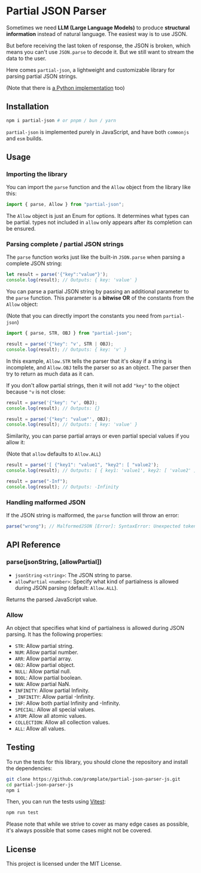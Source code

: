 # Partial JSON Parser

Sometimes we need **LLM (Large Language Models)** to produce **structural information** instead of natural language. The easiest way is to use JSON.

But before receiving the last token of response, the JSON is broken, which means you can't use `JSON.parse` to decode it. But we still want to stream the data to the user.

Here comes `partial-json`, a lightweight and customizable library for parsing partial JSON strings.

(Note that there is [a Python implementation](https://github.com/promplate/partial-json-parser) too)

## Installation

```sh
npm i partial-json # or pnpm / bun / yarn
```

`partial-json` is implemented purely in JavaScript, and have both `commonjs` and `esm` builds.

## Usage

### Importing the library

You can import the `parse` function and the `Allow` object from the library like this:

```js
import { parse, Allow } from "partial-json";
```

The `Allow` object is just an Enum for options. It determines what types can be partial. types not included in `allow` only appears after its completion can be ensured.

### Parsing complete / partial JSON strings

The `parse` function works just like the built-in `JSON.parse` when parsing a complete JSON string:

```js
let result = parse('{"key":"value"}');
console.log(result); // Outputs: { key: 'value' }
```

You can parse a partial JSON string by passing an additional parameter to the `parse` function. This parameter is a **bitwise OR** of the constants from the `Allow` object:

(Note that you can directly import the constants you need from `partial-json`)

```js
import { parse, STR, OBJ } from "partial-json";

result = parse('{"key": "v', STR | OBJ);
console.log(result); // Outputs: { key: 'v' }
```

In this example, `Allow.STR` tells the parser that it's okay if a string is incomplete, and `Allow.OBJ` tells the parser so as an object. The parser then try to return as much data as it can.

If you don't allow partial strings, then it will not add `"key"` to the object because `"v` is not close:

```js
result = parse('{"key": "v', OBJ);
console.log(result); // Outputs: {}

result = parse('{"key": "value"', OBJ);
console.log(result); // Outputs: { key: 'value' }
```

Similarity, you can parse partial arrays or even partial special values if you allow it:

(Note that `allow` defaults to `Allow.ALL`)

```js
result = parse('[ {"key1": "value1", "key2": [ "value2');
console.log(result); // Outputs: [ { key1: 'value1', key2: [ 'value2' ] } ]

result = parse("-Inf");
console.log(result); // Outputs: -Infinity
```

### Handling malformed JSON

If the JSON string is malformed, the `parse` function will throw an error:

```js
parse("wrong"); // MalformedJSON [Error]: SyntaxError: Unexpected token 'w', "wrong" is not valid JSON at position 0
```

## API Reference

### parse(jsonString, [allowPartial])

- `jsonString` `<string>`: The JSON string to parse.
- `allowPartial` `<number>`: Specify what kind of partialness is allowed during JSON parsing (default: `Allow.ALL`).

Returns the parsed JavaScript value.

### Allow

An object that specifies what kind of partialness is allowed during JSON parsing. It has the following properties:

- `STR`: Allow partial string.
- `NUM`: Allow partial number.
- `ARR`: Allow partial array.
- `OBJ`: Allow partial object.
- `NULL`: Allow partial null.
- `BOOL`: Allow partial boolean.
- `NAN`: Allow partial NaN.
- `INFINITY`: Allow partial Infinity.
- `_INFINITY`: Allow partial -Infinity.
- `INF`: Allow both partial Infinity and -Infinity.
- `SPECIAL`: Allow all special values.
- `ATOM`: Allow all atomic values.
- `COLLECTION`: Allow all collection values.
- `ALL`: Allow all values.

## Testing

To run the tests for this library, you should clone the repository and install the dependencies:

```sh
git clone https://github.com/promplate/partial-json-parser-js.git
cd partial-json-parser-js
npm i
```

Then, you can run the tests using [Vitest](https://vitest.dev/):

```sh
npm run test
```

Please note that while we strive to cover as many edge cases as possible, it's always possible that some cases might not be covered.

## License

This project is licensed under the MIT License.
